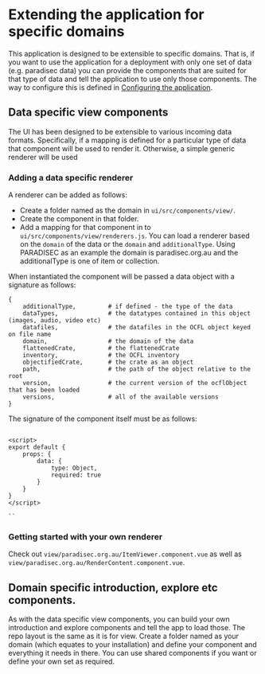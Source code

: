 # Extending the application for specific domains

This application is designed to be extensible to specific domains. That is, if you want to
use the application for a deployment with only one set of data (e.g. paradisec data) you can provide
the components that are suited for that type of data and tell the application to use only those
components. The way to configure this is defined in [Configuring the application]('./configuring-the-application.md').

## Data specific view components

The UI has been designed to be extensible to various incoming data formats. Specifically, if a mapping is defined for a particular type of data that component will be used to render it. Otherwise, a simple generic renderer will be used

### Adding a data specific renderer

A renderer can be added as follows:

-   Create a folder named as the domain in `ui/src/components/view/`.
-   Create the component in that folder.
-   Add a mapping for that component in to `ui/src/components/view/renderers.js`. You can load a renderer based on the `domain` of the data or the `domain` and `additionalType`. Using PARADISEC as an example the domain is paradisec.org.au and the additionalType is one of item or collection.

When instantiated the component will be passed a data object with a signature as follows:

```
{
    additionalType,         # if defined - the type of the data
    dataTypes,              # the datatypes contained in this object (images, audio, video etc)
    datafiles,              # the datafiles in the OCFL object keyed on file name
    domain,                 # the domain of the data
    flattenedCrate,         # the flattenedCrate
    inventory,              # the OCFL inventory
    objectifiedCrate,       # the crate as an object
    path,                   # the path of the object relative to the root
    version,                # the current version of the ocflObject that has been loaded
    versions,               # all of the available versions
}
```

The signature of the component itself must be as follows:

```

<script>
export default {
    props: {
        data: {
            type: Object,
            required: true
        }
    }
}
</script>

``
```

### Getting started with your own renderer

Check out `view/paradisec.org.au/ItemViewer.component.vue` as well as `view/paradisec.org.au/RenderContent.component.vue`.

## Domain specific introduction, explore etc components.

As with the data specific view components, you can build your own introduction and explore components and tell
the app to load those. The repo layout is the same as it is for view. Create a folder named as your domain
(which equates to your installation) and define your component and everything it needs in there. You can
use shared components if you want or define your own set as required.